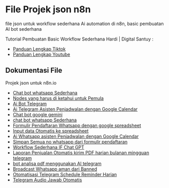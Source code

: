 # File Projek json n8n
file json untuk workflow sederhana Ai automation di n8n, basic pembuatan AI bot sederhana

Tutorial Pembuatan Basic Workflow Sederhana Hardi | Digital Santuy :
- [Panduan Lengkap Tiktok](https://tiktok.com/@hardi.digitalsantuy)
- [Panduan Lengkap Youtube](https://www.youtube.com/@hardi.digitalsantuy)


## Dokumentasi File
Projek json untuk n8n.io
- [Chat bot whatsapp Sederhana](./ChatBot%20Whatsapp%20Sederhana.json)
- [Nodes yang harus di ketahui untuk Pemula](./5%20Nodes%20yang%20harus%20di%20Ketahui.json)
- [Ai Bot Telegram](./AI%20Bot%20Telegram.json)
- [Ai Telegram Asisten Penjadwalan dengan Google Calendar](./AI%20Telegram%20Asisten%20Penjadwalan.json)
- [Chat bot google gemini](./Chat%20Bot%20Google%20Gemini.json)
- [chat bot whatsapp Sederhana](./ChatBot%20Whatsapp%20Sederhana.json)
- [Formulir Pendaftaran Whatsapp dengan google spreadsheet](./formulir%20pendaftaran%20whatsapp.json)
- [Input data Otomatis ke spreadsheet](./input%20data%20otomatis%20ke%20sheet.json)
- [Ai Whatsapp asisten Penjadwalan dengan Google Calendar](./whatsapp_aiasisten_penjadwalan.json)
- [Simpan Semua no whatsapp dari formulir pendaftaran](./simpan%20no%20whatsapp%20dari%20formulir%20pendaftaran.json)
- [Workflow Sederhana IF Chat GPT](./workflow_IF_Sederhana_Chat_gpt.json)
- [Laporan Penjualan Otomatis kirim PDF harian bulanan mingguan telegram](./Laporan_Penjualan_Otomatis_Telegram.json)
- [bot analisa pdf menggunakan AI telegram](./Bot_Telegram_AI%20untuk_Analisa_File_Otomatis.json)
- [Broadcast Whatsapp aman dari Banned](./Broadcast_WhatsApp_AMAN_dari_BANNED.json)
- [Otomatisasi Telegram Schedule Reminder Harian](./Otomatisasi_Telegram_Schedule_Reminder_Harian.json)
- [Telegram Audio Jawab Otomatis](./Telegram_audio_jawab_otomatis.json)
